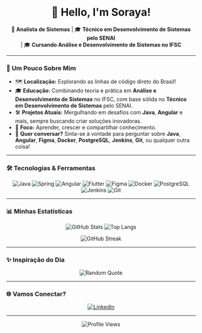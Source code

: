 <h1 align="center">👋 Hello, I'm Soraya!</h1>

<p align="center">
🌱 <strong>Analista de Sistemas</strong> | 🎓 <strong>Técnico em Desenvolvimento de Sistemas pelo SENAI</strong> <br> | 🎓 <strong>Cursando Análise e Desenvolvimento de Sistemas no IFSC</strong>
</p>

---

### 🚀 Um Pouco Sobre Mim

- 🗺️ **Localização:** Explorando as linhas de código direto do Brasil!
- 🎓 **Educação:** Combinando teoria e prática em **Análise e Desenvolvimento de Sistemas** no IFSC, com base sólida no **Técnico em Desenvolvimento de Sistemas** pelo SENAI.
- 🛠️ **Projetos Atuais:** Mergulhando em desafios com **Java**, **Angular** e mais, sempre buscando criar soluções inovadoras.
- 🎯 **Foco:** Aprender, crescer e compartilhar conhecimento.
- 💬 **Quer conversar?** Sinta-se à vontade para perguntar sobre **Java**, **Angular**, **Figma**, **Docker**, **PostgreSQL**, **Jenkins**, **Git**, ou qualquer outra coisa!

---

### 🛠️ Tecnologias & Ferramentas

<p align="center">
  <img src="https://img.shields.io/badge/Java-ED8B00?style=for-the-badge&logo=java&logoColor=white" alt="Java" />
  <img src="https://img.shields.io/badge/spring-%236DB33F.svg?style=for-the-badge&logo=spring&logoColor=white" alt="Spring"/>
  <img src="https://img.shields.io/badge/Angular-DD0031?style=for-the-badge&logo=angular&logoColor=white" alt="Angular" />
  <img src="https://img.shields.io/badge/Flutter-02569B?style=for-the-badge&logo=flutter&logoColor=white" alt="Flutter" />
  <img src="https://img.shields.io/badge/Figma-F24E1E?style=for-the-badge&logo=figma&logoColor=white" alt="Figma" />
  <img src="https://img.shields.io/badge/Docker-2496ED?style=for-the-badge&logo=docker&logoColor=white" alt="Docker" />
  <img src="https://img.shields.io/badge/PostgreSQL-4169E1?style=for-the-badge&logo=postgresql&logoColor=white" alt="PostgreSQL" />
  <img src="https://img.shields.io/badge/Jenkins-D24939?style=for-the-badge&logo=jenkins&logoColor=white" alt="Jenkins" />
  <img src="https://img.shields.io/badge/Git-F05032?style=for-the-badge&logo=git&logoColor=white" alt="Git" />
</p>

---

### 📊 Minhas Estatísticas

<p align="center">
  <img src="https://github-readme-stats.vercel.app/api?username=SorayaYF&show_icons=true&theme=radical" alt="GitHub Stats" />
  <img src="https://github-readme-stats.vercel.app/api/top-langs/?username=SorayaYF&layout=compact&theme=radical" alt="Top Langs" />
</p>

<p align="center">
  <img src="https://github-readme-streak-stats.herokuapp.com?user=SorayaYF&theme=radical&date_format=M%20j%5B%2C%20Y%5D" alt="GitHub Streak" />
</p>

---

### ✨ Inspiração do Dia

<p align="center">
  <img src="https://quotes-github-readme.vercel.app/api?type=horizontal&theme=radical" alt="Random Quote"/>
</p>

---

### 🌐 Vamos Conectar?

<p align="center">
  <a href="https://www.linkedin.com/in/soraya-y-2a835122b/">
    <img src="https://img.shields.io/badge/LinkedIn-0A66C2?style=for-the-badge&logo=linkedin&logoColor=white" alt="LinkedIn" />
  </a>
</p>

---

<p align="center">
  <img src="https://komarev.com/ghpvc/?username=SorayaYF&style=flat-square&color=blueviolet" alt="Profile Views" />
</p>
